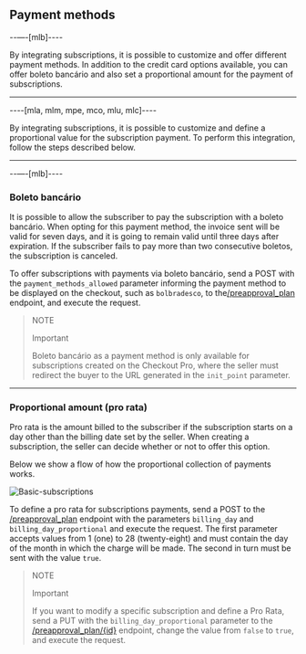 ## Payment methods

--—-[mlb]----

By integrating subscriptions, it is possible to customize and offer different payment methods. In addition to the credit card options available, you can offer boleto bancário and also set a proportional amount for the payment of subscriptions.

------------

----[mla, mlm, mpe, mco, mlu, mlc]----

By integrating subscriptions, it is possible to customize and define a proportional value for the subscription payment. To perform this integration, follow the steps described below.

------------


--—-[mlb]----

### Boleto bancário

It is possible to allow the subscriber to pay the subscription with a boleto bancário. When opting for this payment method, the invoice sent will be valid for seven days, and it is going to remain valid until three days after expiration. If the subscriber fails to pay more than two consecutive boletos, the subscription is canceled. 

To offer subscriptions with payments via boleto bancário, send a POST with the `payment_methods_allowed` parameter informing the payment method to be displayed on the checkout, such as `bolbradesco`, to the[/preapproval_plan](https://www.mercadopago[FAKER][URL][DOMAIN]/developers/en/reference/subscriptions/_preapproval_plan/post) endpoint, and execute the request.

> NOTE
>
> Important
>
> Boleto bancário as a payment method is only available for subscriptions created on the Checkout Pro, where the seller must redirect the buyer to the URL generated in the `init_point` parameter.

------------


### Proportional amount (pro rata)

Pro rata is the amount billed to the subscriber if the subscription starts on a day other than the billing date set by the seller. When creating a subscription, the seller can decide whether or not to offer this option.

Below we show a flow of how the proportional collection of payments works.

![Basic-subscriptions](subscriptions/linea-cobro-EN.png)


To define a pro rata for subscriptions payments, send a POST to the [/preapproval_plan](https://www.mercadopago[FAKER][URL][DOMAIN]/developers/en/reference/subscriptions/_preapproval_plan/post) endpoint with the parameters `billing_day` and `billing_day_proportional` and execute the request. The first parameter accepts values from 1 (one) to 28 (twenty-eight) and must contain the day of the month in which the charge will be made. The second in turn must be sent with the value `true`. 


> NOTE
>
> Important
>
> If you want to modify a specific subscription and define a Pro Rata, send a PUT with the `billing_day_proportional` parameter to the [/preapproval_plan/{id}](https://www.mercadopago[FAKER][URL][DOMAIN]/developers/en/reference/subscriptions/_preapproval_plan_id/put) endpoint, change the value from `false` to `true`, and execute the request.
